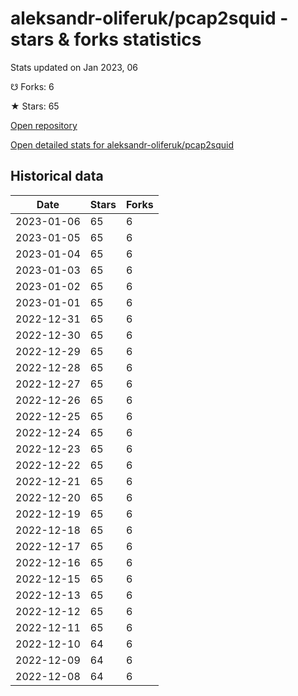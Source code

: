 # aleksandr-oliferuk/pcap2squid - stars & forks statistics

Stats updated on Jan 2023, 06

☋ Forks: 6

★ Stars: 65

[Open repository](https://github.com/aleksandr-oliferuk/pcap2squid)

[Open detailed stats for aleksandr-oliferuk/pcap2squid](https://reviewgithub.com/rep/aleksandr-oliferuk/pcap2squid)

## Historical data
| Date | Stars | Forks |
|------|-------|-------|
| 2023-01-06 | 65 | 6 | 
| 2023-01-05 | 65 | 6 | 
| 2023-01-04 | 65 | 6 | 
| 2023-01-03 | 65 | 6 | 
| 2023-01-02 | 65 | 6 | 
| 2023-01-01 | 65 | 6 | 
| 2022-12-31 | 65 | 6 | 
| 2022-12-30 | 65 | 6 | 
| 2022-12-29 | 65 | 6 | 
| 2022-12-28 | 65 | 6 | 
| 2022-12-27 | 65 | 6 | 
| 2022-12-26 | 65 | 6 | 
| 2022-12-25 | 65 | 6 | 
| 2022-12-24 | 65 | 6 | 
| 2022-12-23 | 65 | 6 | 
| 2022-12-22 | 65 | 6 | 
| 2022-12-21 | 65 | 6 | 
| 2022-12-20 | 65 | 6 | 
| 2022-12-19 | 65 | 6 | 
| 2022-12-18 | 65 | 6 | 
| 2022-12-17 | 65 | 6 | 
| 2022-12-16 | 65 | 6 | 
| 2022-12-15 | 65 | 6 | 
| 2022-12-13 | 65 | 6 | 
| 2022-12-12 | 65 | 6 | 
| 2022-12-11 | 65 | 6 | 
| 2022-12-10 | 64 | 6 | 
| 2022-12-09 | 64 | 6 | 
| 2022-12-08 | 64 | 6 | 

